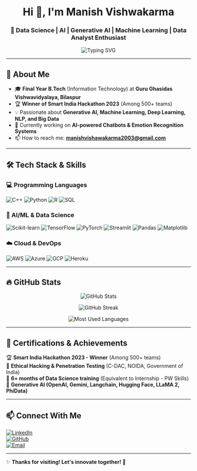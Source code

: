 <!-- Profile Header -->
<h1 align="center">Hi 👋, I'm Manish Vishwakarma</h1>
<h3 align="center">🚀 Data Science | AI | Generative AI | Machine Learning | Data Analyst Enthusiast</h3>

<p align="center">
  <img src="https://readme-typing-svg.herokuapp.com?font=Fira+Code&pause=1000&color=F75C7E&width=435&lines=Welcome+to+my+GitHub+profile!;AI+%7C+ML+%7C+Big+Data+%7C+Generative+AI+🚀;Building+cool+projects+with+Python+%F0%9F%92%BB" alt="Typing SVG" />
</p>

---

## 📌 **About Me**  

- 🎓 **Final Year B.Tech** (Information Technology) at **Guru Ghasidas Vishwavidyalaya, Bilaspur**  
- 🏆 **Winner of Smart India Hackathon 2023** (Among 500+ teams)  
- 💡 Passionate about **Generative AI, Machine Learning, Deep Learning, NLP, and Big Data**  
- 🔭 Currently working on **AI-powered Chatbots & Emotion Recognition Systems**  
- 📫 How to reach me: **[manishvishawakarma2003@gmail.com](mailto:manishvishawakarma2003@gmail.com)**  

---

## 🛠 **Tech Stack & Skills**  

### **💻 Programming Languages**
![C++](https://img.shields.io/badge/C%2B%2B-00599C?style=for-the-badge&logo=c%2B%2B&logoColor=white)
![Python](https://img.shields.io/badge/Python-3776AB?style=for-the-badge&logo=python&logoColor=white)
![R](https://img.shields.io/badge/R-276DC3?style=for-the-badge&logo=r&logoColor=white)
![SQL](https://img.shields.io/badge/SQL-4479A1?style=for-the-badge&logo=postgresql&logoColor=white)

### **🔬 AI/ML & Data Science**
![Scikit-learn](https://img.shields.io/badge/Scikit--learn-F7931E?style=for-the-badge&logo=scikit-learn&logoColor=white)
![TensorFlow](https://img.shields.io/badge/TensorFlow-FF6F00?style=for-the-badge&logo=tensorflow&logoColor=white)
![PyTorch](https://img.shields.io/badge/PyTorch-EE4C2C?style=for-the-badge&logo=pytorch&logoColor=white)
![Streamlit](https://img.shields.io/badge/Streamlit-FF4B4B?style=for-the-badge&logo=streamlit&logoColor=white)
![Pandas](https://img.shields.io/badge/Pandas-150458?style=for-the-badge&logo=pandas&logoColor=white)
![Matplotlib](https://img.shields.io/badge/Matplotlib-0076A8?style=for-the-badge&logo=matplotlib&logoColor=white)


### **☁️ Cloud & DevOps**
![AWS](https://img.shields.io/badge/AWS-FF9900?style=for-the-badge&logo=amazon-aws&logoColor=white)
![Azure](https://img.shields.io/badge/Microsoft_Azure-0089D6?style=for-the-badge&logo=microsoft-azure&logoColor=white)
![GCP](https://img.shields.io/badge/Google_Cloud-4285F4?style=for-the-badge&logo=google-cloud&logoColor=white)
![Heroku](https://img.shields.io/badge/Heroku-430098?style=for-the-badge&logo=heroku&logoColor=white)

---

## 🔥 **GitHub Stats**  

<p align="center">
  <img src="https://github-readme-stats.vercel.app/api?username=vishwakarma9470&show_icons=true&theme=radical" alt="GitHub Stats" />
</p>

<p align="center">
  <img src="https://streak-stats.demolab.com/?user=vishwakarma9470&theme=dark&hide_border=false" alt="GitHub Streak" />
</p>

<p align="center">
  <img src="https://github-readme-stats.vercel.app/api/top-langs/?username=vishwakarma9470&layout=compact&theme=dark" alt="Most Used Languages" />
</p>

---

## 📜 **Certifications & Achievements**  

🏆 **Smart India Hackathon 2023 - Winner** (Among 500+ teams)  
🔹 **Ethical Hacking & Penetration Testing** (C-DAC, NOIDA, Government of India)  
🔹 **6+ months of Data Science training** (Equivalent to Internship - PW Skills)  
🔹 **Generative AI (OpenAI, Gemini, Langchain, Hugging Face, LLaMA 2, PhiData)**  

---
## 📫 **Connect With Me**  

[![LinkedIn](https://img.shields.io/badge/LinkedIn-blue?style=for-the-badge&logo=linkedin)](https://www.linkedin.com/in/manish-vishwakarma-000739227/)  
[![GitHub](https://img.shields.io/badge/GitHub-333?style=for-the-badge&logo=github)](https://github.com/vishwakarma9470)  
[![Email](https://img.shields.io/badge/Email-red?style=for-the-badge&logo=gmail)](mailto:manishvishawakarma2003@gmail.com)

---

✨ **Thanks for visiting! Let's innovate together! 🚀**  

